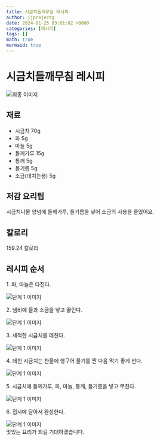 ```yaml
---
title: 시금치들깨무침 레시피
author: jjprojectg
date: 2024-01-25 03:01:02 +0000
categories: [레시피]
tags: []
math: true
mermaid: true
---
```

<meta name="og:type" content="website"/>
<meta charset="UTF-8"/>
<div class="header">
  <h1>시금치들깨무침 레시피</h1>
</div>

<div class="container my-4">
  <div class="row">
    <div class="col-12 col-md-6">
      <div class="recipe-image">
        <img src="http://www.foodsafetykorea.go.kr/uploadimg/20210129/20210129102439_1611883479294.jpg" class="step-image" alt="최종 이미지"/>
      </div>
    </div>
    <div class="col-12 col-md-6">
      <div class="ingredients">
        <h2>재료</h2>
        <ul class="card">
          <li> 시금치 70g </li>
          <li>  파 5g </li>
          <li>  마늘 5g </li>
          <li>  들깨가루 15g </li>
          <li>  통깨 5g </li>
          <li>  들기름 5g </li>
          <li>  소금(데치는용) 5g </li>
</ul>
      </div>
    </div>
    <div class="col-12 col-md-6">
      <div class="ingredients">
        <h2>저감 요리팁</h2>
        <div class="card"> 
          <p>
            시금치나물 양념에 들깨가루, 들기름을 넣어 소금의 사용을 줄였어요.
          </p>
        </div>
      </div>
      <div class="ingredients">
        <h2>칼로리</h2>
        <div class="card"> 
          <p>
            159.24 칼로리
          </p>
        </div>
      </div>
    </div>
  </div>

  <h2 class="my-4">레시피 순서</h2>
  <div class="card recipe-card">
    <div class="card-body recipe-step">
      <p class="card-text step-description">1. 파, 마늘은 다진다.</p>
      <img src="http://www.foodsafetykorea.go.kr/uploadimg/20210129/20210129102234_1611883354676.JPG" alt="단계 1 이미지" class="step-image"/>
    </div>
  </div>
  <div class="card recipe-card">
    <div class="card-body recipe-step">
      <p class="card-text step-description">2. 냄비에 물과 소금을 넣고 끓인다.</p>
      <img src="http://www.foodsafetykorea.go.kr/uploadimg/20210129/20210129102250_1611883370481.JPG" alt="단계 1 이미지" class="step-image"/>
    </div>
  </div>
  <div class="card recipe-card">
    <div class="card-body recipe-step">
      <p class="card-text step-description">3. 세척한 시금치를 데친다.</p>
      <img src="http://www.foodsafetykorea.go.kr/uploadimg/20210129/20210129102302_1611883382002.JPG" alt="단계 1 이미지" class="step-image"/>
    </div>
  </div>
  <div class="card recipe-card">
    <div class="card-body recipe-step">
      <p class="card-text step-description">4. 데친 시금치는 찬물에 헹구어 물기를 짠 다음 먹기 좋게 썬다.</p>
      <img src="http://www.foodsafetykorea.go.kr/uploadimg/20210129/20210129102315_1611883395132.JPG" alt="단계 1 이미지" class="step-image"/>
    </div>
  </div>
  <div class="card recipe-card">
    <div class="card-body recipe-step">
      <p class="card-text step-description">5. 시금치에 들깨가루, 파, 마늘, 통깨, 들기름을 넣고 무친다.</p>
      <img src="http://www.foodsafetykorea.go.kr/uploadimg/20210129/20210129102327_1611883407007.JPG" alt="단계 1 이미지" class="step-image"/>
    </div>
  </div>
  <div class="card recipe-card">
    <div class="card-body recipe-step">
      <p class="card-text step-description">6. 접시에 담아서 완성한다.</p>
      <img src="http://www.foodsafetykorea.go.kr/uploadimg/20210129/20210129102338_1611883418881.JPG" alt="단계 1 이미지" class="step-image"/>
    </div>
  </div>

</div>
맛있는 요리가 되길 기대하겠습니다.
